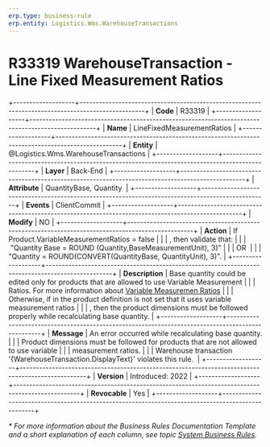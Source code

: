 ```yaml
---
erp.type: business-rule
erp.entity: Logistics.Wms.WarehouseTransactions
---
```


# R33319 WarehouseTransaction - Line Fixed Measurement Ratios
+-------------------+--------------------------------------------------------------------------------------------------+
| **Code**          | R33319                                                                                           |
+-------------------+--------------------------------------------------------------------------------------------------+
| **Name**          | LineFixedMeasurementRatios                                                                       |
+-------------------+--------------------------------------------------------------------------------------------------+
| **Entity**        | @Logistics.Wms.WarehouseTransactions                                                             |
+-------------------+--------------------------------------------------------------------------------------------------+
| **Layer**         | Back-End                                                                                         |
+-------------------+--------------------------------------------------------------------------------------------------+
| **Attribute**     | QuantityBase, Quantity                                                                           |
+-------------------+--------------------------------------------------------------------------------------------------+
| **Events**        | ClientCommit                                                                                     |
+-------------------+--------------------------------------------------------------------------------------------------+
| **Modify**        | NO                                                                                               |
+-------------------+--------------------------------------------------------------------------------------------------+
| **Action**        | If Product.VariableMeasurementRatios = false                                                     |
|                   | , then validate that:                                                                            |
|                   |  "Quantity Base = ROUND (Quantity,BaseMeasurementUnit), 3)"                                      |
|                   | OR                                                                                               |
|                   | "Quantity = ROUND(CONVERT(QuantityBase, QuantityUnit), 3)".                                      |
+-------------------+--------------------------------------------------------------------------------------------------+
| **Description**   | Base quantity could be edited only for products that are allowed to use Variable Measurement     |
|                   | Ratios. For more information about [Variable Measuremen Ratios](xref:VMR)                        |
|                   | Otherwise, if in the product definition is not set that it uses variable measurement ratios      |
|                   | , then the product dimensions must be followed properly while recalculating base quantity.       |
+-------------------+--------------------------------------------------------------------------------------------------+
| **Message**       | An error occurred while recalculating base quantity.                                             |
|                   | Product dimensions must be followed for products that are not allowed to use variable            |
|                   | measurement ratios.                                                                              |
|                   | Warehouse transaction '{WarehouseTransaction.DisplayText}' violates this rule.                   |
+-------------------+--------------------------------------------------------------------------------------------------+
| **Version**       | Introduced: 2022                                                                                 |
+-------------------+--------------------------------------------------------------------------------------------------+
| **Revocable**     | Yes                                                                                              |
+-------------------+--------------------------------------------------------------------------------------------------+

*\* For more information about the Business Rules Documentation Template and a short explanation of each column, see
topic [System Business Rules](../templates/template-description-system-business-rules.md).*
